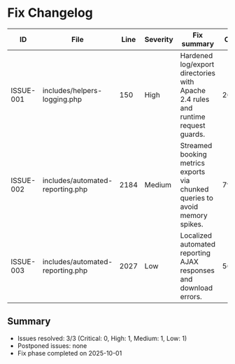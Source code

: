 # Fix Changelog

| ID | File | Line | Severity | Fix summary | Commit |
| --- | --- | --- | --- | --- | --- |
| ISSUE-001 | includes/helpers-logging.php | 150 | High | Hardened log/export directories with Apache 2.4 rules and runtime request guards. | 262e11c |
| ISSUE-002 | includes/automated-reporting.php | 2184 | Medium | Streamed booking metrics exports via chunked queries to avoid memory spikes. | 7fa63b4 |
| ISSUE-003 | includes/automated-reporting.php | 2027 | Low | Localized automated reporting AJAX responses and download errors. | 561dbfb |

## Summary

- Issues resolved: 3/3 (Critical: 0, High: 1, Medium: 1, Low: 1)
- Postponed issues: none
- Fix phase completed on 2025-10-01
